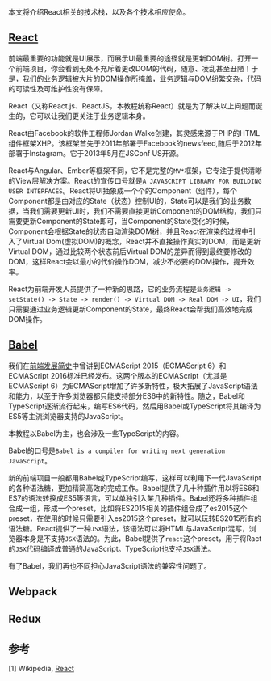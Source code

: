 本文将介绍React相关的技术栈，以及各个技术相应使命。

## [React](https://facebook.github.io/react/)
前端最重要的功能就是UI展示，而展示UI最重要的途径就是更新DOM树。打开一个前端项目，你会看到无处不充斥着更改DOM的代码，随意、凌乱甚至丑陋！于是，我们的业务逻辑被大片的DOM操作所掩盖，业务逻辑与DOM纷繁交杂，代码的可读性及可维护性没有保障。

React（又称React.js、ReactJS，本教程统称React）就是为了解决以上问题而诞生的，它可以让我们更关注于业务逻辑本身。

React由Facebook的软件工程师Jordan Walke创建，其灵感来源于PHP的HTML组件框架XHP。该框架首先于2011年部署于Facebook的newsfeed,随后于2012年部署于Instagram。它于2013年5月在JSConf US开源。

React与Angular、Ember等框架不同，它不是完整的`MV*`框架，它专注于提供清晰的View层解决方案。React的宣传口号就是`A JAVASCRIPT LIBRARY FOR BUILDING USER INTERFACES`。React将UI抽象成一个个的Component（组件），每个Component都是由对应的State（状态）控制UI的，State可以是我们的业务数据，当我们需要更新UI时，我们不需要直接更新Component的DOM结构，我们只需要更新Component的State即可，当Component的State变化的时候，Component会根据State的状态自动渲染DOM树，并且React在渲染的过程中引入了Virtual Dom(虚拟DOM)的概念，React并不直接操作真实的DOM，而是更新Virtual DOM，通过比较两个状态前后Virtual DOM的差异而得到最终要修改的DOM，这样React会以最小的代价操作DOM，减少不必要的DOM操作，提升效率。

React为前端开发人员提供了一种新的思路，它的业务流程是`业务逻辑 -> setState() -> State -> render() -> Virtual DOM -> Real DOM -> UI`，我们只需要通过业务逻辑更新Component的State，最终React会帮我们高效地完成DOM操作。

## [Babel](https://babeljs.io/)
我们在[前端发展简史](https://github.com/iSpring/react-step-by-step-tutorials/tree/master/tutorials/web-brief-history#ecmascript6)中曾讲到ECMAScript 2015（ECMAScript 6）和ECMAScript 2016标准已经发布。这两个版本的ECMAScript（尤其是ECMAScript 6）为ECMAScript增加了许多新特性，极大拓展了JavaScript语法和能力，以至于许多浏览器都只能支持部分ES6中的新特性。随之，Babel和TypeScript逐渐流行起来，编写ES6代码，然后用Babel或TypeScript将其编译为ES5等主流浏览器支持的JavaScript。

本教程以Babel为主，也会涉及一些TypeScript的内容。

Babel的口号是`Babel is a compiler for writing next generation JavaScript`。

新的前端项目一般都用Babel或TypeScript编写，这样可以利用下一代JavaScript的各种语法糖，更加精简高效的完成工作。Babel提供了几十种插件用以将ES6和ES7的语法转换成ES5等语言，可以单独引入某几种插件。Babel还将多种插件组合成一组，形成一个preset，比如将ES2015相关的插件组合成了es2015这个preset，在使用的时候只需要引入es2015这个preset，就可以玩转ES2015所有的语法糖。React提供了一种`JSX`语法，该语法可以将HTML与JavaScript混写，浏览器本身是不支持`JSX`语法的。为此，Babel提供了`react`这个preset，用于将Ract的`JSX`代码编译成普通的JavaScript。TypeScript也支持`JSX`语法。

有了Babel，我们再也不同担心JavaScript语法的兼容性问题了。

## Webpack

## Redux


## 参考

[1] Wikipedia, [React](https://en.wikipedia.org/wiki/React_(JavaScript_library))